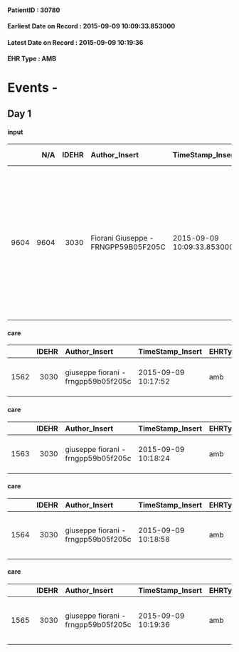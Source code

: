 
#### PatientID : 30780
#### Earliest Date on Record : 2015-09-09 10:09:33.853000
#### Latest Date on Record : 2015-09-09 10:19:36
#### EHR Type : AMB

# Events - 

## Day 1

#### input
|      |    N/A |   IDEHR | Author_Insert                       | TimeStamp_Insert           | EHRType   |   PatientID |   IDDigitalSignDocument | persone_vicine   |   Unnamed: 0_x.1 |   IDANAMNESI_SOCIALE | Patient   | FamigliaAltro   | Paziente_T   | FamigliaAltro_T   |   Non_Rilevabile_x.1 | Note_Non_Rilevabile_x.1   | opt_Problemi   | Note_I                                                                                                                                                                                                                                              | ds_note_timori                                                                                                                                                 | opt_paziente_a   | opt_famiglia_a   | opt_adeguatezza   | opt_paziente_solo   | ds_note_con                                                                                                                                                                                                                         | opt_presente_assente   | Caregiver_principale   | opt_necessario   | opt_presente   | opt_risorse_ec   | opt_paziente_psi   | opt_Ins_vol   | opt_inv_civile   |   invalidita_perc | Needs     | Domestic partnership         | opt_disponibilita_f   | opt_indennita_acc   | opt_famiglia_psi   | opt_disponibilit_paz   |
|-----:|-------:|--------:|:------------------------------------|:---------------------------|:----------|------------:|------------------------:|:-----------------|-----------------:|---------------------:|:----------|:----------------|:-------------|:------------------|---------------------:|:--------------------------|:---------------|:----------------------------------------------------------------------------------------------------------------------------------------------------------------------------------------------------------------------------------------------------|:---------------------------------------------------------------------------------------------------------------------------------------------------------------|:-----------------|:-----------------|:------------------|:--------------------|:------------------------------------------------------------------------------------------------------------------------------------------------------------------------------------------------------------------------------------|:-----------------------|:-----------------------|:-----------------|:---------------|:-----------------|:-------------------|:--------------|:-----------------|------------------:|:----------|:-----------------------------|:----------------------|:--------------------|:-------------------|:-----------------------|
| 9604 |   9604 |    3030 | Fiorani Giuseppe - FRNGPP59B05F205C | 2015-09-09 10:09:33.853000 | AMB       |       30780 |                  133243 | N/A              |             1354 |                  914 | Si#1      | Si#1            | No#0         | Si#1              |                    0 | NR                        | No#0           | Pz informata della patologia e della progressione,con decisione di sospendere i trattamenti specifici,seppure a lei √® stato comunicato che la sospensione √® provvisoria.Il figlio e il marito sono informati della gravit√† e della terminalit√†. | Dal colloquio con il figlio Alessio che sta ospitando i genitori,non sono emersi specifici timori.Mi √® sembrato preparato ed adeguato alla gestione attuale . | Indefinite#2     | Congruenti#1     | Si#1              | No#0                | La pz √® residente a Noto in Sicilia e dal mese di giugno us,vive presso il domicilio del figlio Alessio,insieme al marito.Altri due figli fuori casa:Marco di aa 41 il quale vive a Padova e Vittoria di aa 35,residente a Bussero | Presente#1             | Il figlio Alessio      | No#0             | No#0           | Adeguate#1       | No#0               | No#0          | Si#1             |               100 | Clinici#0 | Coniuge/Convivente#0;Figli#2 | No#0                  | Si#1                | No#0               | No#0                   |

#### care
|      |   IDEHR | Author_Insert                       | TimeStamp_Insert    | EHRType   |   PatientID |   IDGESTIONE_AUSILI |   ds_ncons |   opt_annulla_consegna | dt_Ric_consegna     | dt_ric_cons_forn    | opt_ausilio                    |
|-----:|--------:|:------------------------------------|:--------------------|:----------|------------:|--------------------:|-----------:|-----------------------:|:--------------------|:--------------------|:-------------------------------|
| 1562 |    3030 | giuseppe fiorani - frngpp59b05f205c | 2015-09-09 10:17:52 | amb       |       30780 |                1406 |      25887 |                      0 | 2015-08-17 00:00:00 | 2015-08-17 00:00:00 | folding wheelchair outdoor # 3 |

#### care
|      |   IDEHR | Author_Insert                       | TimeStamp_Insert    | EHRType   |   PatientID |   IDGESTIONE_AUSILI |   ds_ncons |   opt_annulla_consegna | dt_Ric_consegna     | dt_ric_cons_forn    | opt_ausilio                   |
|-----:|--------:|:------------------------------------|:--------------------|:----------|------------:|--------------------:|-----------:|-----------------------:|:--------------------|:--------------------|:------------------------------|
| 1563 |    3030 | giuseppe fiorani - frngpp59b05f205c | 2015-09-09 10:18:24 | amb       |       30780 |                1407 |      25888 |                      0 | 2015-08-17 00:00:00 | 2015-08-17 00:00:00 | upside stabilizer for wc # 20 |

#### care
|      |   IDEHR | Author_Insert                       | TimeStamp_Insert    | EHRType   |   PatientID |   IDGESTIONE_AUSILI |   ds_ncons |   opt_annulla_consegna | dt_Ric_consegna     | dt_ric_cons_forn    | opt_ausilio                             |
|-----:|--------:|:------------------------------------|:--------------------|:----------|------------:|--------------------:|-----------:|-----------------------:|:--------------------|:--------------------|:----------------------------------------|
| 1564 |    3030 | giuseppe fiorani - frngpp59b05f205c | 2015-09-09 10:18:58 | amb       |       30780 |                1408 |      26018 |                      0 | 2015-09-07 00:00:00 | 2015-09-07 00:00:00 | antid air mattress with compressor # 16 |

#### care
|      |   IDEHR | Author_Insert                       | TimeStamp_Insert    | EHRType   |   PatientID |   IDGESTIONE_AUSILI |   ds_ncons |   opt_annulla_consegna | dt_Ric_consegna     | dt_ric_cons_forn    | opt_ausilio                                     |
|-----:|--------:|:------------------------------------|:--------------------|:----------|------------:|--------------------:|-----------:|-----------------------:|:--------------------|:--------------------|:------------------------------------------------|
| 1565 |    3030 | giuseppe fiorani - frngpp59b05f205c | 2015-09-09 10:19:36 | amb       |       30780 |                1409 |      26018 |                      0 | 2015-09-07 00:00:00 | 2015-09-07 00:00:00 | electronic articulated bed with side rails # 14 |


